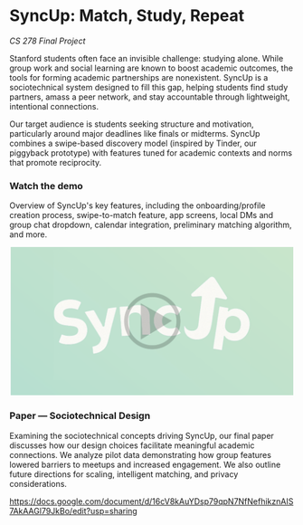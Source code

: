 # SyncUp: Match, Study, Repeat
*CS 278 Final Project*

Stanford students often face an invisible challenge: studying alone. While group work and social learning are known to boost academic outcomes, the tools for forming academic partnerships are nonexistent. SyncUp is a sociotechnical system designed to fill this gap, helping students find study partners, amass a peer network, and stay accountable through lightweight, intentional connections. 

Our target audience is students seeking structure and motivation, particularly around major deadlines like finals or midterms. SyncUp combines a swipe-based discovery model (inspired by Tinder, our piggyback prototype) with features tuned for academic contexts and norms that promote reciprocity.

### Watch the demo
Overview of SyncUp's key features, including the onboarding/profile creation process, swipe-to-match feature, app screens, local DMs and group chat dropdown, calendar integration, preliminary matching algorithm, and more.
<div align="center">
  <a href="https://drive.google.com/file/d/1ckzARhFVm-Y4sLhnfFFRLH2NFjnR2l_b/view?usp=sharing" target="_blank">
    <img src="images/logo2.png" alt="Watch the demo" width="500"/>
  </a>
</div>

### Paper — Sociotechnical Design 
Examining the sociotechnical concepts driving SyncUp, our final paper discusses how our design choices facilitate meaningful academic connections. We analyze pilot data demonstrating how group features lowered barriers to meetups and increased engagement. We also outline future directions for scaling, intelligent matching, and privacy considerations.

https://docs.google.com/document/d/16cV8kAuYDsp79qpN7NfNefhikznAIS7AkAAGl79JkBo/edit?usp=sharing
